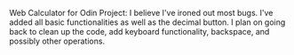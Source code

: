 Web Calculator for Odin Project:
I believe I've ironed out most bugs. I've added all basic functionalities as well as the decimal button. I plan on going back to clean up the code, add keyboard functionality, backspace, and possibly other operations.
